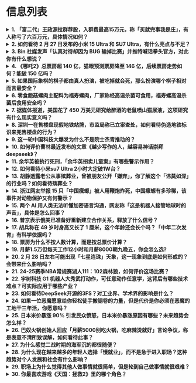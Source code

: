 # 信息列表

<details>
<summary><b>1. 「富二代」王政源拉群荐股，入群费最高15万元，称「买就完事我是庄」，有人称亏了六百万元，具体情况如何？</b></summary>

- **地址**: [传送门](https://www.zhihu.com/question/13535706479)
- **热度**: 549 万热度
- **摘抄**: 近日，顶着“京圈富少”“富二代”标签的网红王政源被推上风口浪尖。 据红星新闻，有...

<img src="https://picx.zhimg.com/80/v2-0951a02f287986eeec4d770cd8c59ede_1440w.png" alt="略缩图" width="200" />
</details>

<details>
<summary><b>2. 如何看待 2 月 27 日发布的小米 15 Ultra 和 SU7 Ultra，有什么亮点与不足？</b></summary>

- **地址**: [传送门](https://www.zhihu.com/question/13449237346)
- **热度**: 512 万热度
- **摘抄**: 小米于 2025 年 2 月 27 日举行了「小米 15 Ultra 暨 小米 ...

<img src="https://pic1.zhimg.com/80/v2-cc5e51f7d3fa9c1073b191d0e7ba6962_1440w.webp?source=1def8aca" alt="略缩图" width="200" />
</details>

<details>
<summary><b>3. Bin 社媒发声「认真对待却因为 BUG 输掉比赛」并推特喊话拳头官方，对此你有什么想说？</b></summary>

- **地址**: [传送门](https://www.zhihu.com/question/13610926122)
- **热度**: 480 万热度
- **摘抄**: 有网友扒出疑似 BLG 上单选手 Bin 在社媒平台发布的视频截图，视频配文「认...

<img src="https://pic1.zhimg.com/80/v2-23bfa8d056139a81a8a8599394c38842_1440w.webp?source=1def8aca" alt="略缩图" width="200" />
</details>

<details>
<summary><b>4. 《哪吒2》总票房超 140 亿，猫眼预测票房降至 146 亿，后续票房走势如何？能破 150 亿吗？</b></summary>

- **地址**: [传送门](https://www.zhihu.com/question/13563800324)
- **热度**: 409 万热度
- **摘抄**: 据猫眼专业版数据，《哪吒之魔童闹海》全球票房（含预售及海外）破140亿，冲击全球...

<img src="https://pica.zhimg.com/80/v2-3e1280922f457e0e43769c49c65cee38_1440w.png" alt="略缩图" width="200" />
</details>

<details>
<summary><b>5. 如果国际象棋的棋子都由真人扮演，被吃掉就会死，那么扮演哪个棋子相对而言最安全？</b></summary>

- **地址**: [传送门](https://www.zhihu.com/question/13301818258)
- **热度**: 291 万热度
- **摘抄**: 在知乎看到了这个问题感觉超级有意思如果象棋的棋子都由真人扮演，被吃掉就会死，那么...

<img src="https://picx.zhimg.com/80/v2-2f7665f41e9886f8dcc67601f6cb5406_1440w.png" alt="略缩图" width="200" />
</details>

<details>
<summary><b>6. 零食鲍菇螺肉主配料为福寿螺肉，厂家称经高温杀菌可食用，福寿螺高温杀菌后食用安全吗？</b></summary>

- **地址**: [传送门](https://www.zhihu.com/question/13608001770)
- **热度**: 250 万热度
- **摘抄**: 2月26日，市民发现零食“鲍菇螺肉”的配料表里第一配料为福寿螺肉，担心食用安全。...

<img src="https://pic2.zhimg.com/50/v2-b9934de9b032135917b64f682e03580f_b.jpg" alt="略缩图" width="200" />
</details>

<details>
<summary><b>7. 据媒体报道，美国花了 450 万美元研究给醉酒的老鼠喷山猫尿液，这项研究有什么现实意义吗？</b></summary>

- **地址**: [传送门](https://www.zhihu.com/question/13542985391)
- **热度**: 246 万热度
- **摘抄**: [图片]

<img src="https://picx.zhimg.com/80/v2-cf3dfdfd2d01acd178e4768507400883_1440w.png" alt="略缩图" width="200" />
</details>

<details>
<summary><b>8. 深圳一在售楼盘现假地铁站牌，市监局称已立案查处，如何看待伪造地铁标识来兜售楼盘的行为？</b></summary>

- **地址**: [传送门](https://www.zhihu.com/question/13508749503)
- **热度**: 241 万热度
- **摘抄**: 日前，深圳光明区一开发商在售楼现场设立“假地铁站点指示牌”一事被报道后，引发社会...

<img src="https://pic1.zhimg.com/80/v2-93dbf056daaf226813c7ab31bf54d129_1440w.png" alt="略缩图" width="200" />
</details>

<details>
<summary><b>9. 这一轮中国科技大爆发为什么不是院士杰青推动的？</b></summary>

- **地址**: [传送门](https://www.zhihu.com/question/11162689016)
- **热度**: 240 万热度
- **摘抄**: 杭州六小龙创始人四个硕士，两个博士。现在随便一个高校，入职门槛都是博士起，那些院...

<img src="https://picx.zhimg.com/80/v2-1fc4c5ea73ebf32b557e7f7b8ca0224c_1440w.png" alt="略缩图" width="200" />
</details>

<details>
<summary><b>10. 如何评价曹林最近发布的文章《越少写作的人，越容易神话崇拜deepseek》？</b></summary>

- **地址**: [传送门](https://www.zhihu.com/question/12220198694)
- **热度**: 232 万热度
- **摘抄**: 隐约记得这人之前也写过一篇批判大众用语的文章，大众只会用网络热梗云云，现在又闹这...

<img src="https://picx.zhimg.com/80/v2-0fbf640e7382fbdc707e18a47f02fb18_1440w.png" alt="略缩图" width="200" />
</details>

<details>
<summary><b>11. 余华英被执行死刑，「余华英拐卖儿童案」有哪些警示作用？</b></summary>

- **地址**: [传送门](https://www.zhihu.com/question/13632227622)
- **热度**: 211 万热度
- **摘抄**: 经最高人民法院核准，2025年2月28日，贵州省贵阳市中级人民法院依照法定程序对...

<img src="https://pic2.zhimg.com/50/v2-ffb3b9111cb4b04fc1ac602b56f578e3_b.jpg" alt="略缩图" width="200" />
</details>

<details>
<summary><b>12. 如何看待小米su7 Ultra 2小时大定破1W台？</b></summary>

- **地址**: [传送门](https://www.zhihu.com/question/13593711678)
- **热度**: 199 万热度
- **摘抄**: 2小时卖光了原本的一年目标，这个车今年要卖多少量，后续稳态销量预计得多少啊

<img src="https://pic1.zhimg.com/50/v2-3fed2fa4b2c518e2d945df1e562ba996_b.jpg" alt="略缩图" width="200" />
</details>

<details>
<summary><b>13. 胡静透露老公从事殡葬业，曾被朋友公开「嫌弃」，你了解这个「讳莫如深」的行业吗？如何看待殡葬业？</b></summary>

- **地址**: [传送门](https://www.zhihu.com/question/13536722596)
- **热度**: 195 万热度
- **摘抄**: 知名女演员胡静在近日播出的综艺节目中介绍老公朱兆祥，大方直言“他从事的是殡葬行业...

<img src="https://pic1.zhimg.com/80/v2-6925687e66e83af30df7a09b06225b35_1440w.png" alt="略缩图" width="200" />
</details>

<details>
<summary><b>14. 浙江网友举报 15 只「中国瘰螈」被人用鞭炮炸死，中国瘰螈有多珍稀，该事件对动物保护又有何警示？</b></summary>

- **地址**: [传送门](https://www.zhihu.com/question/13574170798)
- **热度**: 194 万热度
- **摘抄**: 当事人在视频平台发文后已报警：

<img src="https://picx.zhimg.com/80/v2-767a4a855770328e2eeb6b38caedcccd_1440w.webp?source=1def8aca" alt="略缩图" width="200" />
</details>

<details>
<summary><b>15. 两个 AI 用人类无法听懂加密语言沟通，网友称「这是机器人接管地球时的声音」，具体是怎么回事？</b></summary>

- **地址**: [传送门](https://www.zhihu.com/question/13441301172)
- **热度**: 186 万热度
- **摘抄**: 外媒：一段AI对话视频在网上热传，两个AI用人类无法听懂加密语言沟通令网友不安 ...

<img src="https://pic1.zhimg.com/v2-94586dc39609f911ba2d669f633ff1c8_1440w.jpg" alt="略缩图" width="200" />
</details>

<details>
<summary><b>16. 普京表示俄美已准备好重新建立合作关系，释放了什么信号？</b></summary>

- **地址**: [传送门](https://www.zhihu.com/question/13574287060)
- **热度**: 175 万热度
- **摘抄**: 当地时间2月27日，俄总统普京出席联邦安全局委员会年度会议时表示，俄罗斯和美国已...

<img src="https://pic3.zhimg.com/v2-31ad00237e45ef2b192ab8ec4b99c546_1440w.png" alt="略缩图" width="200" />
</details>

<details>
<summary><b>17. 胡兵称在 49 岁时身高又长了 1 厘米，这个年龄还会长个吗？「中年二次发育」有科学依据吗？</b></summary>

- **地址**: [传送门](https://www.zhihu.com/question/13548927866)
- **热度**: 165 万热度
- **摘抄**: 胡兵在个人社交账号上首次公开体检报告。他称,报告数值显示他的身体表征是25岁左右...

<img src="https://pica.zhimg.com/80/v2-14a86d15c2ff1e1114847153fd6cea02_1440w.png" alt="略缩图" width="200" />
</details>

<details>
<summary><b>18. 票房为什么不按人数计算，而是按总票价计算？</b></summary>

- **地址**: [传送门](https://www.zhihu.com/question/12971098173)
- **热度**: 154 万热度
- **摘抄**: 过去的票价低，现在的票价高，这种票房计算方法不是不方便比较吗？那为什么按照这种方...

<img src="https://picx.zhimg.com/80/v2-bbf2ffd586ead8f79a8fcb17e6be41e9_1440w.png" alt="略缩图" width="200" />
</details>

<details>
<summary><b>19. 月薪1.5万但每天工作12小时和月薪8000朝九晚五，你会怎么选?</b></summary>

- **地址**: [传送门](https://www.zhihu.com/question/13340899789)
- **热度**: 137 万热度
- **摘抄**: 假如只是个普通人，没有社会资源，没有家庭背景，怎么选？

<img src="https://picx.zhimg.com/80/v2-0a3ff0a6ba5ec76a05bbe0f93553a6a5_1440w.png" alt="略缩图" width="200" />
</details>

<details>
<summary><b>20. 2 月 28 日左右可能出现「七星连珠」天象，这一现象到底是如何形成的？会带来什么影响吗？</b></summary>

- **地址**: [传送门](https://www.zhihu.com/question/10940202094)
- **热度**: 136 万热度
- **摘抄**: 近期有消息称：2月28日左右，夜空要上演比“六星连珠”还罕见、77年一遇的“七星...

<img src="https://picx.zhimg.com/80/v2-1ed439ebdacc4f7771357fb166c67711_1440w.webp?source=1def8aca" alt="略缩图" width="200" />
</details>

<details>
<summary><b>21. 24-25赛季NBA常规赛湖人111：102森林狼，如何评价这场比赛？</b></summary>

- **地址**: [传送门](https://www.zhihu.com/question/13630883155)
- **热度**: 135 万热度
- **摘抄**: 

<img src="https://pic2.zhimg.com/50/v2-2ea6983c1051bb4b5a4e769ec9eea409_b.jpg" alt="略缩图" width="200" />
</details>

<details>
<summary><b>22. 宇树科技 G1 机器人大秀武打动作，可任意动作任意学，这背后有哪些技术难点？可实际应用于哪些产业？</b></summary>

- **地址**: [传送门](https://www.zhihu.com/question/13342449514)
- **热度**: 135 万热度
- **摘抄**: 宇树科技G1机器人展示武打动作：算法升级 任意动作任意学 2月25日，宇树科技更...

<img src="https://picx.zhimg.com/80/v2-67855e28c590bb5938f346a4a5b4051d_1440w.png" alt="略缩图" width="200" />
</details>

<details>
<summary><b>23. 如何看待DeepSeek开源的3FS？对工业界、学术界的影响是什么？</b></summary>

- **地址**: [传送门](https://www.zhihu.com/question/13614300508)
- **热度**: 126 万热度
- **摘抄**: 如何看待DeepSeek第5天开源的Smallpond？对工业界、学术界的影响是...

<img src="https://pic1.zhimg.com/80/v2-44cb37ca1ca790babe2e9302697639fd_720w.webp?source=1def8aca" alt="略缩图" width="200" />
</details>

<details>
<summary><b>24. 如果一位恶魔愿意给你轻松徒手搬钢卷的力量，但是代价是你必须在恶魔的工地干三年活，你愿意吗？</b></summary>

- **地址**: [传送门](https://www.zhihu.com/question/13428105644)
- **热度**: 125 万热度
- **摘抄**: 如题，你会获得单手扛着十吨钢卷也轻轻松松的力量，并且你的肉体强度也会提升到对应程...

<img src="https://pica.zhimg.com/50/v2-b910177a5035d38ffc01994501464a68_b.jpg" alt="略缩图" width="200" />
</details>

<details>
<summary><b>25. 日本米价暴涨 90% 引发民众愤怒，日本米价暴涨原因有哪些？未来趋势会怎么样？</b></summary>

- **地址**: [传送门](https://www.zhihu.com/question/13515885404)
- **热度**: 120 万热度
- **摘抄**: “日本大米涨价尤为明显，”住在日本福冈的陈玲向记者展示了她在网上购买大米的记录，...

<img src="https://pic1.zhimg.com/80/v2-537a719c6792172d3e5766fe87f7fe2a_1440w.png" alt="略缩图" width="200" />
</details>

<details>
<summary><b>26. 巴奴火锅创始人回应「月薪5000别吃火锅，吃麻辣烫就好」言论争议，称是表意不清所致误解，如何看待此事？</b></summary>

- **地址**: [传送门](https://www.zhihu.com/question/13516772899)
- **热度**: 94 万热度
- **摘抄**: 近日，一张巴奴火锅创始人杜中兵在“毛肚火锅发展研讨会”上发言的截图在网络流传。有...

<img src="https://pic1.zhimg.com/80/v2-6c9a962b594e097d4085c63b41c8ec9d_1440w.webp?source=1def8aca" alt="略缩图" width="200" />
</details>

<details>
<summary><b>27. 为什么感觉二战时期的海军沉的都很随便？</b></summary>

- **地址**: [传送门](https://www.zhihu.com/question/12016566340)
- **热度**: 88 万热度
- **摘抄**: 本人并不是很懂海军，但是在了解的时候发现太平洋战场上很多航母和战列舰沉的原因都很...

<img src="https://pic3.zhimg.com/50/v2-f33210aa78dd2a2d92ca3d5ec4a5aeea_b.jpg" alt="略缩图" width="200" />
</details>

<details>
<summary><b>28. 为什么现在越来越多的年轻人选择「慢就业」，而不是急于进入职场？这种趋势对个人发展和社会有什么影响？</b></summary>

- **地址**: [传送门](https://www.zhihu.com/question/13289181170)
- **热度**: 75 万热度
- **摘抄**: 近年来，“慢就业”现象逐渐受到关注。一些年轻人在毕业后选择旅行、实习、学习新技能...

<img src="https://pic1.zhimg.com/50/v2-af8a09cd95e5200de4c9cc610387d082_b.jpg" alt="略缩图" width="200" />
</details>

<details>
<summary><b>29. 职场上为什么觉得其他人做事情就很简单，但是轮到自己做事情就很艰难？</b></summary>

- **地址**: [传送门](https://www.zhihu.com/question/13504220097)
- **热度**: 70 万热度
- **摘抄**: 看着别人做事情，轻描淡写，轻松搞定。轮到自己，首先是怕做事情，其次是怕做不好事情...

<img src="https://pic1.zhimg.com/50/v2-90466bec7dd534028f622e467510c49e_b.jpg" alt="略缩图" width="200" />
</details>

<details>
<summary><b>30. 你最喜欢游戏《天国：拯救2》里的哪个角色？</b></summary>

- **地址**: [传送门](https://www.zhihu.com/question/11234878278)
- **热度**: 68 万热度
- **摘抄**: 

<img src="https://pic1.zhimg.com/80/v2-15ba1af1c50e824942c47ba7953a4960_1440w.webp?source=1def8aca" alt="略缩图" width="200" />
</details>

